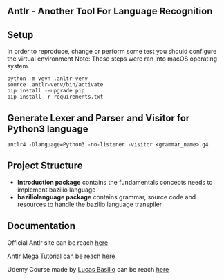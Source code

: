 ## Antlr - Another Tool For Language Recognition


## Setup
In order to reproduce, change or perform some test you should configure the virtual environment
Note: These steps were ran into macOS operating system.
```
python -m vevn .anltr-venv
source .antlr-venv/bin/activate
pip install --upgrade pip
pip install -r requirements.txt
```
## Generate Lexer and Parser and Visitor for Python3 language
```
antlr4 -Dlanguage=Python3 -no-listener -visitor <grammar_name>.g4
```

## Project Structure

- **Introduction package** contains the fundamentals concepts needs to implement bazilio language
- **baziliolanguage package** contains grammar, source code and resources to handle the bazilio language transpiler


## Documentation

Official Antlr site can be reach [here](https://www.antlr.org/)

Antlr Mega Tutorial can be reach [here](https://tomassetti.me/antlr-mega-tutorial/)

Udemy Course made by [Lucas Basilio](https://www.udemy.com/user/lucas-estevao-bazilio/) can be reach [here](https://www.udemy.com/course/antlr-programming-masterclass-with-python/)

